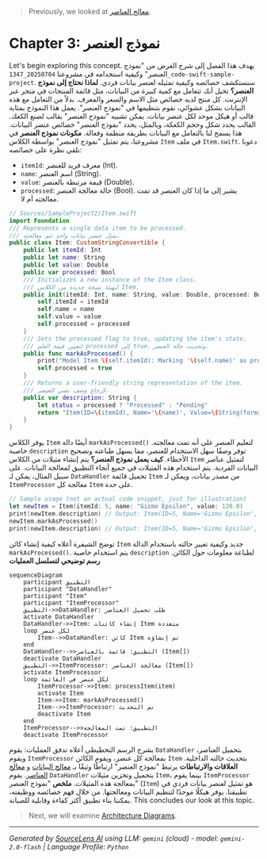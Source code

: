 > Previously, we looked at [معالج العناصر](05_معالج-العناصر.md).

# Chapter 3: نموذج العنصر
Let's begin exploring this concept. يهدف هذا الفصل إلى شرح الغرض من "نموذج العنصر" وكيفية استخدامه في مشروعنا `20250704_1347_code-swift-sample-project`. سنستكشف خصائصه وكيفية تمثيله لعنصر بيانات فردي.
**لماذا نحتاج إلى نموذج العنصر؟**
تخيل أنك تتعامل مع كمية كبيرة من البيانات، مثل قائمة المنتجات في متجر عبر الإنترنت. كل منتج لديه خصائص مثل الاسم والسعر والمعرف. بدلاً من التعامل مع هذه البيانات بشكل عشوائي، نقوم بتنظيمها في "نموذج العنصر". يعمل هذا النموذج بمثابة قالب أو هيكل موحد لكل عنصر بيانات.
يمكن تشبيه "نموذج العنصر" بقالب لصنع الكعك. القالب يحدد شكل وحجم الكعكة، وبالمثل، يحدد "نموذج العنصر" خصائص عنصر البيانات. هذا يسمح لنا بالتعامل مع البيانات بطريقة منظمة وفعالة.
**مكونات نموذج العنصر**
في مشروعنا، يتم تمثيل "نموذج العنصر" بواسطة الكلاس `Item` في ملف `Item.swift`. دعونا نلقي نظرة على خصائصه:
*   `itemId`:  معرف فريد للعنصر (Int).
*   `name`: اسم العنصر (String).
*   `value`: قيمة مرتبطة بالعنصر (Double).
*   `processed`: حالة معالجة العنصر (Bool). يشير إلى ما إذا كان العنصر قد تمت معالجته أم لا.
```swift
// Sources/SampleProject2/Item.swift
import Foundation
/// Represents a single data item to be processed.
/// يمثل عنصر بيانات واحد تتم معالجته.
public class Item: CustomStringConvertible {
    public let itemId: Int
    public let name: String
    public let value: Double
    public var processed: Bool
    /// Initializes a new instance of the Item class.
    /// لتهيئة نسخة جديدة من الكلاس Item.
    public init(itemId: Int, name: String, value: Double, processed: Bool = false) {
        self.itemId = itemId
        self.name = name
        self.value = value
        self.processed = processed
    }
    /// Sets the processed flag to true, updating the item's state.
    /// لتعيين قيمة العلم processed إلى true، وتحديث حالة العنصر.
    public func markAsProcessed() {
        print("Model Item \(self.itemId): Marking '\(self.name)' as processed.")
        self.processed = true
    }
    /// Returns a user-friendly string representation of the item.
    /// لإرجاع وصف نصي للعنصر.
    public var description: String {
        let status = processed ? "Processed" : "Pending"
        return "Item(ID=\(itemId), Name='\(name)', Value=\(String(format: "%.2f", value)), Status=\(status))"
    }
}
```
يوفر الكلاس `Item` أيضًا دالة `markAsProcessed()` لتعليم العنصر على أنه تمت معالجته.  خاصية `description` توفر وصفًا سهل الاستخدام للعنصر، مما يسهل طباعته وتصحيح الأخطاء.
**كيف يعمل نموذج العنصر؟**
يتم إنشاء مثيلات من الكلاس `Item` لتمثيل عناصر البيانات الفردية. يتم استخدام هذه المثيلات في جميع أنحاء التطبيق لمعالجة البيانات. على سبيل المثال، يمكن لـ `DataHandler` تحميل قائمة `Item` من مصدر بيانات، ويمكن لـ `ItemProcessor` معالجة كل `Item` على حدة.
```swift
// Sample usage (not an actual code snippet, just for illustration)
let newItem = Item(itemId: 5, name: "Gizmo Epsilon", value: 120.0)
print(newItem.description) // Output: Item(ID=5, Name='Gizmo Epsilon', Value=120.00, Status=Pending)
newItem.markAsProcessed()
print(newItem.description) // Output: Item(ID=5, Name='Gizmo Epsilon', Value=120.00, Status=Processed)
```
توضح الشيفرة أعلاه كيفية إنشاء كائن `Item` جديد وكيفية تغيير حالته باستخدام الدالة `markAsProcessed()`. يتم استخدام خاصية `description` لطباعة معلومات حول الكائن.
**رسم توضيحي لتسلسل العمليات**
```mermaid
sequenceDiagram
    participant التطبيق
    participant "DataHandler"
    participant "Item"
    participant "ItemProcessor"
    التطبيق->>DataHandler: طلب تحميل العناصر
    activate DataHandler
    DataHandler->>Item: إنشاء كائنات Item متعددة
    loop لكل عنصر
        Item-->>DataHandler: كائن Item تم إنشاؤه
    end
    DataHandler-->>التطبيق: قائمة بالعناصر (Item[])
    deactivate DataHandler
    التطبيق->>ItemProcessor: معالجة العناصر (Item[])
    activate ItemProcessor
    loop لكل عنصر في القائمة
        ItemProcessor->>Item: processItem(item)
        activate Item
        Item->>Item: markAsProcessed()
        Item-->>ItemProcessor: تم التحديث
        deactivate Item
    end
    ItemProcessor-->>التطبيق: تمت المعالجة
    deactivate ItemProcessor
```
يشرح الرسم التخطيطي أعلاه تدفق العمليات: يقوم `DataHandler` بتحميل العناصر، ويقوم `ItemProcessor` بمعالجة كل عنصر، ويقوم الكائن `Item` بتحديث حالته الداخلية.
**العلاقات والارتباطات**
يرتبط "نموذج العنصر" ارتباطًا وثيقًا بـ [معالج البيانات](04_معالج-البيانات.md) و [معالج العناصر](05_معالج-العناصر.md). يقوم `DataHandler` بتحميل وتخزين مثيلات `Item`، بينما يقوم `ItemProcessor` بمعالجة هذه المثيلات.
**ملخص**
"نموذج العنصر" (`Item`) هو تمثيل لعنصر بيانات فردي في تطبيقنا. يوفر هيكلًا موحدًا لتنظيم البيانات ومعالجتها. من خلال فهم خصائصه ووظيفته، يمكننا بناء تطبيق أكثر كفاءة وقابلية للصيانة.
This concludes our look at this topic.

> Next, we will examine [Architecture Diagrams](07_diagrams.md).


---

*Generated by [SourceLens AI](https://github.com/openXFlow/sourceLensAI) using LLM: `gemini` (cloud) - model: `gemini-2.0-flash` | Language Profile: `Python`*